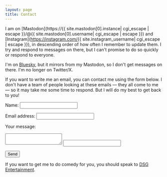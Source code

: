 ```yaml
---
layout: page
title: Contact
---
```


I am on [Mastodon](https://{{ site.mastodon[0].instance| cgi_escape | escape }}/@{{ site.mastodon[0].username| cgi_escape | escape }}) and [Instagram](https://instagram.com/{{ site.instagram_username| cgi_escape | escape }}), in descending order of how often I remember to update them. I try and respond to messages on there, but I can't promise to do so quickly or respond to everyone.

I'm on [Bluesky](https://bsky.app/profile/skylar.mastodon.social.ap.brid.gy), but it mirrors from my Mastodon, so I don't get messages on there. I'm no longer on Twitter/X.

If you want to write me an email, you can contact me using the form below. I don't have a team of people looking at these emails — they all come to me — so it may take me some time to respond. But I will do my best to get back to you!

<form action="https://formspree.io/f/mzboawbj" method="POST">
  <label for="name">Name:</label>
  <input type="text" name="name" id="name" autocomplete="name" required />

  <label for="email">Email address:</label>
  <input type="email" name="email" id="email" autocomplete="email" required />
  
  <label for="message">Your message:</label>
  <textarea name="message" id="message" required></textarea>

  <input type="text" name="_gotcha" />
  
  <button type="submit">Send</button>
</form>

If you want to get me to do comedy for you, you should speak to [DSG Entertainment](https://dsg.lol).
